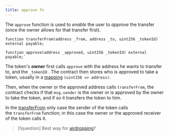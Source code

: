 ```yaml
---
title: approve fn
---
```


The `approve` function is used to _enable_ the user to _approve_ the transfer (once the owner allows for that transfer first).

```solidity
function transferFrom(address _from, address _to, uint256 _tokenId) external payable;

function approve(address _approved, uint256 _tokenId) external payable;`
```

The token's **owner** first calls `approve` with the address he wants to transfer to, and the `_tokenID` . The contract then stores who is approved to take a token, usually in a [mapping](/knowledge/Web3/solidity/mapping.md) `(uint256 => address)`.

Then, when the owner or the approved address calls `transferFrom`, the contract checks if that `msg.sender` is the owner or is approved by the owner to take the token, and if so it transfers the token to him.

In the [transferFrom](/knowledge/Web3/solidity/transferFrom.md) only case the sender of the token calls the `transferFrom` function; in this case the owner or the approved receiver of the token calls it.

> [!question] Best way for [airdropping](/airdropping)?
